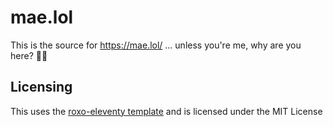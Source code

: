# mae.lol

This is the source for https://mae.lol/
... unless you're me, why are you here?
🏳️‍⚧️

## Licensing

This uses the [roxo-eleventy template](https://github.com/StaticMania/roxo-hugo) and is licensed under the MIT License
